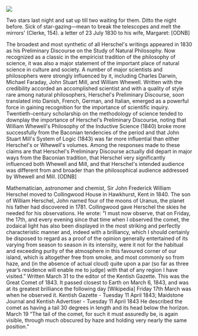 <a href="https://juncture-digital.org"><img src="https://juncture-digital.org/images/ve-button.png"></a>
<param ve-config title="Sir John Herschel (1792 –1871)" author="Michelle Crowther" layout="vtl" banner="/images/banners/19c.jpg">

<param ve-entity eid="Q936183" aliases="Tonbridge">



Two stars last night and sat up till two waiting for them. Ditto the night before. Sick of star-gazing—mean to break the telescopes and melt the mirrors' (Clerke, 154).  a letter of 23 July 1830 to his wife, Margaret: [ODNB]

The broadest and most synthetic of all Herschel's writings appeared in 1830 as his Preliminary Discourse on the Study of Natural Philosophy. Now recognized as a classic in the empiricist tradition of the philosophy of science, it was also a major statement of the important place of natural science in culture and society. A number of major scientists and philosophers were strongly influenced by it, including Charles Darwin, Michael Faraday, John Stuart Mill, and William Whewell. Written with the credibility accorded an accomplished scientist and with a quality of style rare among natural philosophers, Herschel's Preliminary Discourse, soon translated into Danish, French, German, and Italian, emerged as a powerful force in gaining recognition for the importance of scientific inquiry.
Twentieth-century scholarship on the methodology of science tended to downplay the importance of Herschel's Preliminary Discourse, noting that William Whewell's Philosophy of the Inductive Science (1840) broke more successfully from the Baconian tendencies of the period and that John Stuart Mill's System of Logic (1843) was far more influential than either Herschel's or Whewell's volumes. Among the responses made to these claims are that Herschel's Preliminary Discourse actually did depart in major ways from the Baconian tradition, that Herschel very significantly influenced both Whewell and Mill, and that Herschel's intended audience was different from and broader than the philosophical audience addressed by Whewell and Mill. [ODNB]

Mathematician, astronomer and chemist, Sir John Frederick William Herschel moved to Collingwood House in Hawkhurst, Kent in 1840. The son of William Herschel, John named four of the moons of Uranus, the planet his father had discovered in 1781. Collingwood gave Herschel the skies he needed for his observations. He wrote: “I must now observe, that on Friday, the 17th, and every evening since that time when I observed the comet, the zodaical light has also been displayed in the most striking and perfectly characteristic manner and, indeed with a brilliancy, which I should certainly be disposed to regard as a proof of the opinion generally entertained of its varying from season to season in its intensity, were it not for the habitual and exceeding purity of the atmosphere in this favoured corner of our island, which is altogether free from smoke, and most commonly so from haze, and (in the absence of actual cloud) quite upon a par (so far as three year’s residence will enable me to judge) with that of any region I have visited.” Written March 31 to the editor of the Kentish Gazette.
This was the Great Comet of 1843. It passed closest to Earth on March 6, 1843, and was at its greatest brilliance the following day [Wikipedia] Friday 17th March was when he observed it.
Kentish Gazette - Tuesday 11 April 1843;
Maidstone Journal and Kentish Advertiser - Tuesday 11 April 1843
He described the comet as having a tail 30 degrees in length and its head below the horizon.
March 19 “The tail of the comet, for such it must assuredly be, is again visible, through much obscured by haze and holding very nearly the same position.”
